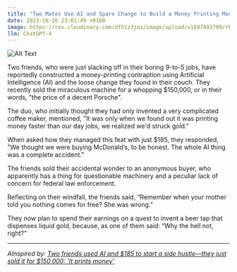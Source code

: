 ```yaml
---
title: "Two Mates Use AI and Spare Change to Build a Money Printing Machine—Just Sold it for the Price of a Porsche: 'It Works Better Than Our Day Jobs'"
date: 2023-10-16 23:01:49 +0100
image: https://res.cloudinary.com/dfh1z3jos/image/upload/v1697493709/rbvfyqcbllskjmtnqk6w.png
llm: ChatGPT-4
---
```

![Alt Text](https://res.cloudinary.com/dfh1z3jos/image/upload/v1697493709/rbvfyqcbllskjmtnqk6w.png "Image Idea: Two friends high-fiving each other, standing next to a sleek sports car, photographic style.")


Two friends, who were just slacking off in their boring 9-to-5 jobs, have reportedly constructed a money-printing contraption using Artificial Intelligence (AI) and the loose change they found in their couch. They recently sold the miraculous machine for a whopping $150,000, or in their words, "the price of a decent Porsche".

The duo, who initially thought they had only invented a very complicated coffee maker, mentioned, "It was only when we found out it was printing money faster than our day jobs, we realized we'd struck gold."

When asked how they managed this feat with just $185, they responded, "We thought we were buying McDonald’s, to be honest. The whole AI thing was a complete accident."

The friends sold their accidental wonder to an anonymous buyer, who apparently has a thing for questionable machinery and a peculiar lack of concern for federal law enforcement.

Reflecting on their windfall, the friends said, “Remember when your mother told you nothing comes for free? She was wrong.” 

They now plan to spend their earnings on a quest to invent a beer tap that dispenses liquid gold, because, as one of them said: “Why the hell not, right?”

---
*AInspired by: [Two friends used AI and $185 to start a side hustle—they just sold it for $150,000: 'It prints money'](https://www.cnbc.com/2023/10/16/how-inexpensive-ai-side-hustle-dimeadozen-sold-for-thousands.html)*